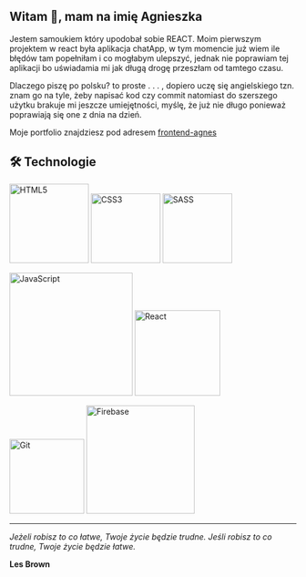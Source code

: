 ## Witam 👋, mam na imię Agnieszka

Jestem samoukiem który upodobał sobie REACT.  Moim pierwszym projektem w react była aplikacja chatApp, w tym momencie już wiem ile błędów tam popełniłam i co mogłabym ulepszyć, jednak nie poprawiam tej aplikacji bo uświadamia mi jak długą drogę przeszłam od tamtego czasu.

Dlaczego piszę po polsku? to proste . . . , dopiero uczę się angielskiego tzn. znam go na tyle, żeby napisać kod czy commit natomiast do szerszego użytku brakuje mi jeszcze umiejętności, myślę, że już nie długo ponieważ poprawiają się one z dnia na dzień.

Moje portfolio znajdziesz pod adresem [frontend-agnes](https://frontend-agnes.web.app/)

## 🛠 Technologie


<img title="" src="https://img.shields.io/badge/html5-%23E34F26.svg?style=for-the-badge&logo=html5&logoColor=white" alt="HTML5" width="139"> <img title="" src="https://img.shields.io/badge/css3-%231572B6.svg?style=for-the-badge&logo=css3&logoColor=white" alt="CSS3" width="122"> <img title="" src="https://img.shields.io/badge/SASS-hotpink.svg?style=for-the-badge&logo=SASS&logoColor=white" alt="SASS" width="122"> 

 <img src="https://img.shields.io/badge/javascript-%23323330.svg?style=for-the-badge&logo=javascript&logoColor=%23F7DF1E" title="" alt="JavaScript" width="216">  <img src="https://img.shields.io/badge/react-%2320232a.svg?style=for-the-badge&logo=react&logoColor=%2361DAFB" title="" alt="React" width="150">

<img src="https://img.shields.io/badge/git-%23F05033.svg?style=for-the-badge&logo=git&logoColor=white" title="" alt="Git" width="131"> 

<img src="https://img.shields.io/badge/firebase-%23039BE5.svg?style=for-the-badge&logo=firebase" title="" alt="Firebase" width="190">



-------------------------------------------------

*Jeżeli robisz to co łatwe, Twoje życie będzie trudne. Jeśli robisz to co trudne, Twoje życie będzie łatwe.*

**Les Brown**
